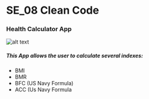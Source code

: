 # SE_08 Clean Code

### Health Calculator App
![alt text](https://github.com/mskeegan/HealthCalcApp/blob/master/image.jpg?raw=true)
##### This App allows the user to calculate several indexes:
- BMI
- BMR
- BFC (US Navy Formula)
- ACC (Us Navy Formula
